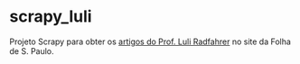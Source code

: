 # scrapy_luli
Projeto Scrapy para obter os [artigos do Prof. Luli Radfahrer](http://www1.folha.uol.com.br/colunas/luliradfahrer/) no site da Folha de S. Paulo.
